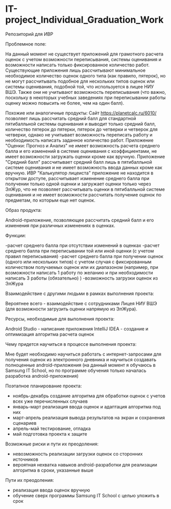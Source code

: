 # IT-project_Individual_Graduation_Work
Репозиторий для ИВР

Проблемное поле:

На данный момент не существует приложений для грамотного расчета оценок с учетом возможности переписывания, системы оценивания и возможности написать только фиксированное количество работ. Существующие приложения лишь рассчитывают минимальное необходимое количество оценок одного типа (как правило, пятерок), но не могут рассчитывать подобное для нескольких типов оценок или системы оценивания, подобной той, что используется в лицее НИУ ВШЭ. Также они не учитывают возможность переписывания (что важно, поскольку в некоторых учебных заведениях при переписывании работы оценку можно повысить не более, чем на один балл).

Похожие или аналогичные продукты:
Сайт https://planetcalc.ru/6010/ позволяет лишь рассчитать средний балл для стандартной пятибалльной системы оценивания и выводит только средний балл, количество пятерок до пятерки, пятерок до четверки и четверок для четверки, однако не учитывает возможность переписать работу и необходимость написать заданное количество работ.
Приложение "Оценки: Прогноз и Анализ" не имеет возможность расчета среднего балла и его изменений в системе оценивания с коэффициентами, не имеет возможности загружать оценки кроме как вручную.
Приложение "Средний балл" рассчитывает средний балл лишь в пятибалльной системе оценивания и не имеет возможность ввода данных кроме как вручную.
ИВР "Калькулятор лицеиста" приложение не находится в открытом доступе, рассчитывает изменение среднего балла при получении только одной оценки и загружает оценки только через ЭлЖур, что не позволяет рассчитывать оценки в пятибалльной системе оценивания и не имеет возможности рассчитать получение оценок по предметам, по которым еще нет оценок.

Образ продукта:

Android-приложение, позволяющее рассчитать средний балл и его изменения при различных изменениях в оценках. 

Функции:

-расчет среднего балла при отсутствии изменений в оценках
-расчет среднего балла при переписывании той или иной оценки (с учетом правил переписывания)
-расчет среднего балла при получении оценок (одного или нескольких типов) с учетом случая с фиксированным количеством получаемых оценок или их диапазоном (например, при возможности написать 1 работу по желанию и при необходимости написать 3 работы (обязательно) )
-возможность загрузки оценок из ЭлЖура


Взаимодействие с другими людьми в рамках выполнения проекта:

Вероятнее всего - взаимодействие с сотрудниками Лицея НИУ ВШЭ (для возможности загрузить оценки напрямую из ЭлЖура).


Ресурсы, необходимые для выполнения проекта:

Android Studio - написание приложения
IntelliJ IDEA - создание и оптимизация алгоритма расчета оценок


Чему придется научиться в процессе выполнения проекта:

Мне будет необходимо научиться работать с интернет-запросами для получения оценок из электронного дневника и научиться создавать полноценные android-приложения (на данный момент я обучаюсь в Samsung IT School, но по программе обучения только началась разработка android-приложения)


Поэтапное планирование проекта:

- ноябрь-декабрь создание алгоритма для обработки оценок с учетов всех уже перечисленных случаев
- январь-март реализация ввода оценок и адаптация алгоритма под них
- март-апрель  реализация вывода результатов на экран и сохранения сценариев
- апрель-май тестирование, отладка
- май подготовка проекта к защите


Возможные риски и пути их преодоления:

- невозможность реализации загрузки оценок со сторонних источников
- вероятная нехватка навыков android-разработки для реализации алгоритма в сроки, указанные выше


Пути их преодоления: 

- реализация ввода оценок вручную
- обучение сверх программы Samsung IT School с целью уложить в срок

